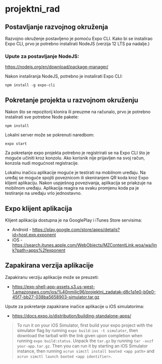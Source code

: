 # projektni_rad
## Postavljanje razvojnog okruženja 
Razvojno okruženje postavljeno je pomoću Expo CLI. Kako bi se instalirao Expo CLI, prvo je potrebno instalirati NodeJS (verzija 12 LTS pa nadalje.)

### Upute za postavljanje NodeJS: 
https://nodejs.org/en/download/package-manager/

Nakon instaliranja NodeJS, potrebno je instalirati Expo CLI:
                                                 
```npm install -g expo-cli```

## Pokretanje projekta u razvojnom okruženju 
Nakon što se repozitorij klonira ili preuzme na računalo, prvo je potrebno instalirati sve potrebne Node pakete: 

```npm install```

Lokalni server može se pokrenuti naredbom:

```expo start``` 
           
Za pokretanje expo projekta potrebno je registrirati se na Expo CLI što je moguće učiniti kroz konzolu. Ako korisnik nije prijavljen na svoj račun, konzola nudi mogućnost registracije. 

Lokalnu inačicu aplikacije moguće je testirati na mobilnom uređaju. Na uređaj se moguće spojiti poveznicom ili skeniranjem QR koda kroz Expo klijent aplikaciju. Nakon uspješnog povezivanja, aplikacija se priakzuje na mobilnom uređaju. Aplikacija reagira na svaku promjenu koda pa je testiranje na uređaju vrlo jednostavno. 
                                        
## Expo klijent aplikacija                                                          
Klijent aplikacija dostupna je na GooglePlay i iTunes Store servisima: 
- Android - https://play.google.com/store/apps/details?id=host.exp.exponent 
- iOS - https://search.itunes.apple.com/WebObjects/MZContentLink.woa/wa/link?path=apps%2fexponent 

## Zapakirana verzija aplikacije
Zapakiranu verziju aplikacije može se preuzeti:
- https://exp-shell-app-assets.s3.us-west-1.amazonaws.com/ios/%40nmilic96/projektni_zadatak-d8c1a1e0-b0e0-45f7-bb27-038ba5658903-simulator.tar.gz 

Upute za pokretanje zapakirane inačice aplikacije u iOS simulatorima: 
- https://docs.expo.io/distribution/building-standalone-apps/     

> To run it on your iOS Simulator, first build your expo project with the simulator flag by running ```expo build:ios -t simulator```, then download the tarball with the link given upon completion when running ```expo build:status```. Unpack the ```tar.gz``` by running ```tar -xvzf your-app.tar.gz```. Then you can run it by starting an iOS Simulator instance, then running ```xcrun simctl install booted <app path>``` and ```xcrun simctl launch booted <app identifier>```.
